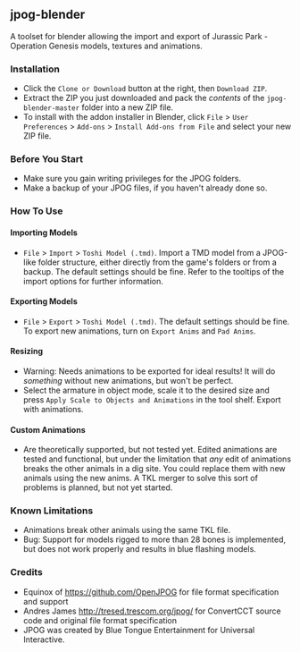 ## jpog-blender

A toolset for blender allowing the import and export of Jurassic Park - Operation Genesis models, textures and animations.


### Installation
- Click the `Clone or Download` button at the right, then `Download ZIP`.
- Extract the ZIP you just downloaded and pack the _contents_ of the `jpog-blender-master` folder into a new ZIP file.
- To install with the addon installer in Blender, click `File` > `User Preferences` > `Add-ons` > `Install Add-ons from File` and select your new ZIP file.

### Before You Start
- Make sure you gain writing privileges for the JPOG folders.
- Make a backup of your JPOG files, if you haven't already done so.

### How To Use
#### Importing Models
- `File` > `Import` > `Toshi Model (.tmd)`. Import a TMD model from a JPOG-like folder structure, either directly from the game's folders or from a backup. The default settings should be fine. Refer to the tooltips of the import options for further information.
#### Exporting Models
- `File` > `Export` > `Toshi Model (.tmd)`. The default settings should be fine. To export new animations, turn on `Export Anims` and `Pad Anims`.
#### Resizing
- Warning: Needs animations to be exported for ideal results! It will do _something_ without new animations, but won't be perfect.
- Select the armature in object mode, scale it to the desired size and press `Apply Scale to Objects and Animations` in the tool shelf. Export with animations.
#### Custom Animations
- Are theoretically supported, but not tested yet. Edited animations are tested and functional, but under the limitation that _any_ edit of animations breaks the other animals in a dig site. You could replace them with new animals using the new anims. A TKL merger to solve this sort of problems is planned, but not yet started.

### Known Limitations
- Animations break other animals using the same TKL file.
- Bug: Support for models rigged to more than 28 bones is implemented, but does not work properly and results in blue flashing models.

### Credits
- Equinox of https://github.com/OpenJPOG for file format specification and support
- Andres James http://tresed.trescom.org/jpog/ for ConvertCCT source code and original file format specification
- JPOG was created by Blue Tongue Entertainment for Universal Interactive.
